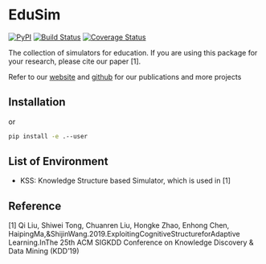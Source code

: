 # EduSim
[![PyPI](https://img.shields.io/pypi/v/EduData.svg)](https://pypi.python.org/pypi/EduData)
[![Build Status](https://www.travis-ci.org/tswsxk/EduSim.svg?branch=master)](https://www.travis-ci.org/tswsxk/EduSim)
[![Coverage Status](https://coveralls.io/repos/github/tswsxk/EduSim/badge.svg?branch=master)](https://coveralls.io/github/tswsxk/EduSim?branch=master)

The collection of simulators for education. If you are using this package for your research, please cite our paper [1].

Refer to our [website](http://base.ustc.edu.cn/) and [github](https://github.com/bigdata-ustc) for our publications and more projects

## Installation
or
```bash
pip install -e .--user
```

## List of Environment

* KSS: Knowledge Structure based Simulator, which is used in [1] 

## Reference
[1] Qi Liu, Shiwei Tong, Chuanren Liu, Hongke Zhao, Enhong Chen, HaipingMa,&ShijinWang.2019.ExploitingCognitiveStructureforAdaptive Learning.InThe 25th ACM SIGKDD Conference on Knowledge Discovery & Data Mining (KDD’19)
```bibtex

```